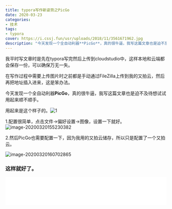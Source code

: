 ```yaml
---
title: typora写作新姿势之PicGo
date: 2020-03-23
categories:
- 技术
tags:
- typora
cover: https://i.cssj.fun/usr/uploads/2018/11/3561671962.jpg
description: "今天发现一个全自动利器**PicGo**，真的很牛逼，我写这篇文章也是迫不及待想试试用起来顺不顺手。"
---
```


我平时写文章时是先在typora写完然后上传到cloudstudio中，这样本地和云端都会保存一份，可以确保万无一失。

在写作过程中需要上传图片时之前都是手动通过FileZilla上传到我的又拍云，然后再把地址插入进来，这是笨办法。

今天发现一个全自动利器**PicGo**，真的很牛逼，我写这篇文章也是迫不及待想试试用起来顺不顺手。

用起来是这个样子的。![1](https://i.cssj.fun/usr/hugo/1.gif)

1.配置很简单，点击文件→偏好设置→图像，设置一下就好。![image-20200320155230382](https://i.cssj.fun/usr/hugo/image-20200320155230382.png)

  2.然后PicGo也需要配置一下，因为我用的又拍云储存，所以只是配置了一个又拍云。

![image-20200320160702865](https://i.cssj.fun/usr/hugo/image-20200320160702865.png)

### 这样就好了。

<iframe frameborder="no" border="0" marginwidth="0" marginheight="0" width="100%" height="86" src="//music.163.com/outchain/player?type=2&id=1357816405&auto=0&height=66"></iframe>

